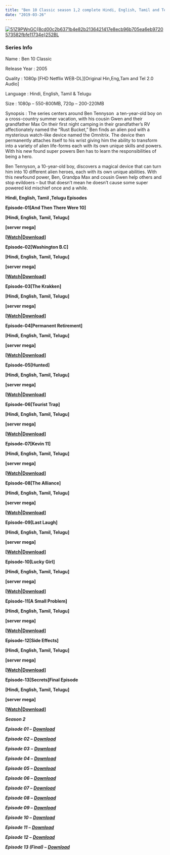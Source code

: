 ```yaml
---
title: "Ben 10 Classic season 1,2 complete Hindi, English, Tamil and Telugu 1080p"
date: "2019-03-26"
---
```


[![51Z9PWnGC{8cd00c2b6371b4e82b2136421417e8ecb96b705ea6eb9720573582fbfe11734e}252BL](https://4.bp.blogspot.com/-QKIdCqOaUdo/W3ALa7kT3zI/AAAAAAAABJM/ewytNeYcNbYhzzP4xc1uLB9ZXUnVEMREgCLcBGAs/s320/51Z9PWnGC{8cd00c2b6371b4e82b2136421417e8ecb96b705ea6eb9720573582fbfe11734e}252BL.jpg "51Z9PWnGC{8cd00c2b6371b4e82b2136421417e8ecb96b705ea6eb9720573582fbfe11734e}252BL")](https://4.bp.blogspot.com/-QKIdCqOaUdo/W3ALa7kT3zI/AAAAAAAABJM/ewytNeYcNbYhzzP4xc1uLB9ZXUnVEMREgCLcBGAs/s1600/51Z9PWnGC{8cd00c2b6371b4e82b2136421417e8ecb96b705ea6eb9720573582fbfe11734e}252BL.jpg)

### Series Info

Name : Ben 10 Classic

Release Year : 2005

Quality : 1080p \[FHD Netflix WEB-DL\]\[Original Hin,Eng,Tam and Tel 2.0 Audio\]

Language : Hindi, English, Tamil & Telugu

Size : 1080p – 550-800MB, 720p – 200-220MB

Synopsis : The series centers around Ben Tennyson  a ten-year-old boy on a cross-country summer vacation, with his cousin Gwen and their grandfather Max On their first night camping in their grandfather’s RV affectionately named the “Rust Bucket,” Ben finds an alien pod with a mysterious watch-like device named the Omnitrix. The device then permanently attaches itself to his wrist giving him the ability to transform into a variety of alien life-forms each with its own unique skills and powers. With his new found super powers Ben has to learn the responsibilities of being a hero.

Ben Tennyson, a 10-year-old boy, discovers a magical device that can turn him into 10 different alien heroes, each with its own unique abilities. With this newfound power, Ben, Grandpa Max and cousin Gwen help others and stop evildoers – but that doesn’t mean he doesn’t cause some super powered kid mischief once and a while.

  

**Hindi, English, Tamil ,Telugu Episodes**  

**Episode-01\[And Then There Were 10\]**

**\[Hindi, English, Tamil, Telugu\]**

**\[server mega\]**

**\[[Watch|Download](https://cll.press/qQmkUo8s)\]**

**Episode-02\[Washington B.C\]**

**\[Hindi, English, Tamil, Telugu\]**

**\[server mega\]**

**\[[Watch|Download](https://cll.press/Hr0ynO1)\]**

**Episode-03\[The Krakken\]**

**\[Hindi, English, Tamil, Telugu\]**

**\[server mega\]**

**\[[Watch|Download](https://cll.press/Q5aHB)\]**

**Episode-04\[Permanent Retirement\]**

**\[Hindi, English, Tamil, Telugu\]**

**\[server mega\]**

**\[[Watch|Download](https://cll.press/e72GYI)\]**

**Episode-05\[Hunted\]**

**\[Hindi, English, Tamil, Telugu\]**

**\[server mega\]**

**\[[Watch|Download](https://cll.press/iame)\]**

**Episode-06\[Tourist Trap\]**

**\[Hindi, English, Tamil, Telugu\]**

**\[server mega\]**

**\[[Watch|Download](https://cll.press/eUynBx)\]**

**Episode-07\[Kevin 11\]**

**\[Hindi, English, Tamil, Telugu\]**

**\[server mega\]**

**\[[Watch|Download](https://cll.press/vH3rfIE)\]**

**Episode-08\[The Alliance\]**

**\[Hindi, English, Tamil, Telugu\]**

**\[server mega\]**

**\[[Watch|Download](https://cll.press/2idM4aLF)\]**

**Episode-09\[Last Laugh\]**

**\[Hindi, English, Tamil, Telugu\]**

**\[server mega\]**

**\[[Watch|Download](https://cll.press/DfGOCgK)\]**

**Episode-10\[Lucky Girl\]**

**\[Hindi, English, Tamil, Telugu\]**

**\[server mega\]**

**\[[Watch|Download](https://cll.press/xLCzEV)\]**

**Episode-11\[A Small Problem\]**

**\[Hindi, English, Tamil, Telugu\]**

**\[server mega\]**

**\[[Watch|Download](https://cll.press/6fzNXp)\]**

**Episode-12\[Side Effects\]**

**\[Hindi, English, Tamil, Telugu\]**

**\[server mega\]**

**\[[Watch|Download](https://cll.press/2kpIIFX)\]**

**Episode-13\[Secrets\]Final Episode**

**\[Hindi, English, Tamil, Telugu\]**

**\[server mega\]**

**\[[Watch|Download](https://cll.press/BBUaRu)\]**  

**_Season 2_**

_**Episode 01 –** **[Download](https://clk.ink/vr5FN4)**_ 

_**Episode 02 –** **[Download](https://clk.ink/mzI7)**_ 

_**Episode 03** **–** **[Download](https://clk.ink/r2o0T4)**_ 

_**Episode 04 –** **[Download](https://clk.ink/JRp27T7I)**_ 

_**Episode 05 –** **[Download](https://clk.ink/eFeyz6)**_ 

_**Episode 06 –** **[Download](https://clk.ink/NT28U5)**_ 

_**Episode 07 –** **[Download](https://clk.ink/irMbggf)**_ 

_**Episode 08 –** **[Download](https://clk.ink/Il9sr)**_ 

_**Episode 09 –** **[Download](https://clk.ink/pqJz)**_ 

_**Episode 10 –** **[Download](https://clk.ink/Sk9yF)**_ 

_**Episode 11 –** **[Download](https://clk.ink/813QA)**_ 

_**Episode 12 –** **[Download](https://clk.ink/pE9W)**_ 

_**Episode 13 (Final) –** **[Download](https://clk.ink/zNFwo)**_
